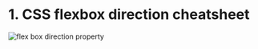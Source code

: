 # 1. CSS flexbox direction cheatsheet

![flex box direction property](https://user-images.githubusercontent.com/109668487/194846764-aa8970ce-b804-437a-a2fa-90e002e91f7d.png)
